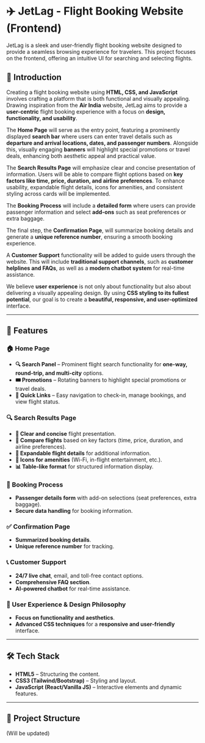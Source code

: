# ✈️ JetLag - Flight Booking Website (Frontend)

JetLag is a sleek and user-friendly flight booking website designed to provide a seamless browsing experience for travelers. This project focuses on the frontend, offering an intuitive UI for searching and selecting flights.

## 📝 Introduction

Creating a flight booking website using **HTML, CSS, and JavaScript** involves crafting a platform that is both functional and visually appealing. Drawing inspiration from the **Air India** website, JetLag aims to provide a **user-centric** flight booking experience with a focus on **design, functionality, and usability**.

The **Home Page** will serve as the entry point, featuring a prominently displayed **search bar** where users can enter travel details such as **departure and arrival locations, dates, and passenger numbers**. Alongside this, visually engaging **banners** will highlight special promotions or travel deals, enhancing both aesthetic appeal and practical value.

The **Search Results Page** will emphasize clear and concise presentation of information. Users will be able to compare flight options based on **key factors like time, price, duration, and airline preferences**. To enhance usability, expandable flight details, icons for amenities, and consistent styling across cards will be implemented.

The **Booking Process** will include a **detailed form** where users can provide passenger information and select **add-ons** such as seat preferences or extra baggage. 

The final step, the **Confirmation Page**, will summarize booking details and generate a **unique reference number**, ensuring a smooth booking experience.

A **Customer Support** functionality will be added to guide users through the website. This will include **traditional support channels**, such as **customer helplines and FAQs**, as well as a **modern chatbot system** for real-time assistance.

We believe **user experience** is not only about functionality but also about delivering a visually appealing design. By using **CSS styling to its fullest potential**, our goal is to create a **beautiful, responsive, and user-optimized** interface.

---

## 🚀 Features

### 🏠 Home Page
- **🔍 Search Panel** – Prominent flight search functionality for **one-way, round-trip, and multi-city** options.
- **🎟️ Promotions** – Rotating banners to highlight special promotions or travel deals.
- **🔗 Quick Links** – Easy navigation to check-in, manage bookings, and view flight status.

### 🔍 Search Results Page
- **📌 Clear and concise** flight presentation.
- **🔄 Compare flights** based on key factors (time, price, duration, and airline preferences).
- **📂 Expandable flight details** for additional information.
- **🔔 Icons for amenities** (Wi-Fi, in-flight entertainment, etc.).
- **📊 Table-like format** for structured information display.

### 📝 Booking Process
- **Passenger details form** with add-on selections (seat preferences, extra baggage).
- **Secure data handling** for booking information.

### ✅ Confirmation Page
- **Summarized booking details**.
- **Unique reference number** for tracking.

### 📞 Customer Support
- **24/7 live chat**, email, and toll-free contact options.
- **Comprehensive FAQ section**.
- **AI-powered chatbot** for real-time assistance.

### 🎨 User Experience & Design Philosophy
- **Focus on functionality and aesthetics**.
- **Advanced CSS techniques** for a **responsive and user-friendly** interface.

---

## 🛠️ Tech Stack

- **HTML5** – Structuring the content.
- **CSS3 (Tailwind/Bootstrap)** – Styling and layout.
- **JavaScript (React/Vanilla JS)** – Interactive elements and dynamic features.

---

## 📂 Project Structure 
(Will be updated)

